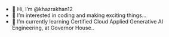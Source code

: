 - 👋 Hi, I’m @khazrakhan12
- 👀 I’m interested in coding and making exciting things...
- 🌱 I’m currently learning Certified Cloud Applied Generative AI Engineering, at Governor House..

<!---
khazrakhan12/khazrakhan12 is a ✨ special ✨ repository because its `README.md` (this file) appears on your GitHub profile.
You can click the Preview link to take a look at your changes.
--->
